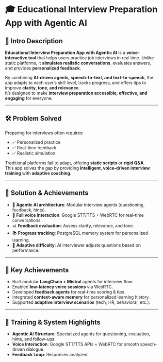 # 🎓 Educational Interview Preparation App with Agentic AI

## 📌 Intro Description
**Educational Interview Preparation App with Agentic AI** is a **voice-interactive tool** that helps users practice job interviews in real time. Unlike static platforms, it **simulates realistic conversations**, evaluates answers, and provides **personalized feedback**.

By combining **AI-driven agents, speech-to-text, and text-to-speech**, the app adapts to each user’s skill level, tracks progress, and offers tips to improve **clarity, tone, and relevance**.  
It’s designed to make **interview preparation accessible, effective, and engaging** for everyone.

---

## 🛠 Problem Solved
Preparing for interviews often requires:
- ✅ Personalized practice
- ✅ Real-time feedback
- ✅ Realistic simulation

Traditional platforms fail to adapt, offering **static scripts** or **rigid Q&A**.  
This app solves the gap by providing **intelligent, voice-driven interview training** with **adaptive coaching**.

---

## 🚀 Solution & Achievements
- 🧠 **Agentic AI architecture**: Modular interview agents (questioning, feedback, hints).
- 🎤 **Full voice interaction**: Google STT/TTS + WebRTC for real-time conversations.
- 📊 **Feedback evaluation**: Assess clarity, relevance, and tone.
- 📚 **Progress tracking**: PostgreSQL memory system for personalized learning.
- 🤖 **Adaptive difficulty**: AI interviewer adjusts questions based on performance.

---

## 🔑 Key Achievements
- Built modular **LangChain + Mistral** agents for interview flow.
- Enabled **low-latency voice sessions** via WebRTC.
- Developed **feedback agents** for real-time scoring & tips.
- Integrated **context-aware memory** for personalized learning history.
- Supported **adaptive interview scenarios** (tech, HR, behavioral, etc.).

---

## 🧩 Training & System Highlights
- **Agentic AI Structure**: Specialized agents for questioning, evaluation, hints, and follow-ups.
- **Voice Interaction**: Google STT/TTS APIs + WebRTC for smooth speech-driven dialogue.
- **Feedback Loop**: Responses analyzed
